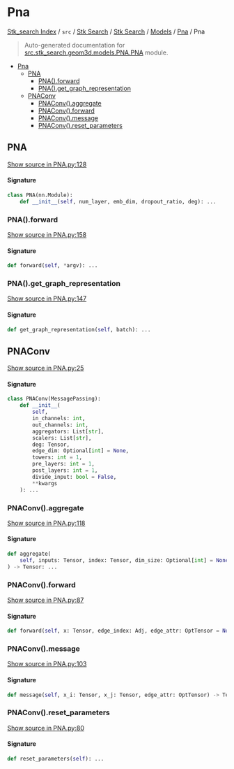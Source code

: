 # Pna

[Stk_search Index](../../../../../README.md#stk_search-index) / `src` / [Stk Search](../../../index.md#stk-search) / [Stk Search](../../../index.md#stk-search) / [Models](../index.md#models) / [Pna](./index.md#pna) / Pna

> Auto-generated documentation for [src.stk_search.geom3d.models.PNA.PNA](https://github.com/mohammedazzouzi15/STK_search/blob/main/src/stk_search/geom3d/models/PNA/PNA.py) module.

- [Pna](#pna)
  - [PNA](#pna)
    - [PNA().forward](#pna()forward)
    - [PNA().get_graph_representation](#pna()get_graph_representation)
  - [PNAConv](#pnaconv)
    - [PNAConv().aggregate](#pnaconv()aggregate)
    - [PNAConv().forward](#pnaconv()forward)
    - [PNAConv().message](#pnaconv()message)
    - [PNAConv().reset_parameters](#pnaconv()reset_parameters)

## PNA

[Show source in PNA.py:128](https://github.com/mohammedazzouzi15/STK_search/blob/main/src/stk_search/geom3d/models/PNA/PNA.py#L128)

#### Signature

```python
class PNA(nn.Module):
    def __init__(self, num_layer, emb_dim, dropout_ratio, deg): ...
```

### PNA().forward

[Show source in PNA.py:158](https://github.com/mohammedazzouzi15/STK_search/blob/main/src/stk_search/geom3d/models/PNA/PNA.py#L158)

#### Signature

```python
def forward(self, *argv): ...
```

### PNA().get_graph_representation

[Show source in PNA.py:147](https://github.com/mohammedazzouzi15/STK_search/blob/main/src/stk_search/geom3d/models/PNA/PNA.py#L147)

#### Signature

```python
def get_graph_representation(self, batch): ...
```



## PNAConv

[Show source in PNA.py:25](https://github.com/mohammedazzouzi15/STK_search/blob/main/src/stk_search/geom3d/models/PNA/PNA.py#L25)

#### Signature

```python
class PNAConv(MessagePassing):
    def __init__(
        self,
        in_channels: int,
        out_channels: int,
        aggregators: List[str],
        scalers: List[str],
        deg: Tensor,
        edge_dim: Optional[int] = None,
        towers: int = 1,
        pre_layers: int = 1,
        post_layers: int = 1,
        divide_input: bool = False,
        **kwargs
    ): ...
```

### PNAConv().aggregate

[Show source in PNA.py:118](https://github.com/mohammedazzouzi15/STK_search/blob/main/src/stk_search/geom3d/models/PNA/PNA.py#L118)

#### Signature

```python
def aggregate(
    self, inputs: Tensor, index: Tensor, dim_size: Optional[int] = None
) -> Tensor: ...
```

### PNAConv().forward

[Show source in PNA.py:87](https://github.com/mohammedazzouzi15/STK_search/blob/main/src/stk_search/geom3d/models/PNA/PNA.py#L87)

#### Signature

```python
def forward(self, x: Tensor, edge_index: Adj, edge_attr: OptTensor = None) -> Tensor: ...
```

### PNAConv().message

[Show source in PNA.py:103](https://github.com/mohammedazzouzi15/STK_search/blob/main/src/stk_search/geom3d/models/PNA/PNA.py#L103)

#### Signature

```python
def message(self, x_i: Tensor, x_j: Tensor, edge_attr: OptTensor) -> Tensor: ...
```

### PNAConv().reset_parameters

[Show source in PNA.py:80](https://github.com/mohammedazzouzi15/STK_search/blob/main/src/stk_search/geom3d/models/PNA/PNA.py#L80)

#### Signature

```python
def reset_parameters(self): ...
```